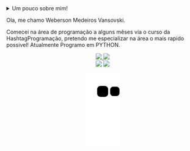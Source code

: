  <details>
 <summary>Um pouco sobre mim!
  
 Ola, me chamo Weberson Medeiros Vansovski.
  
 Comecei na área de programação a alguns mêses via o curso da HashtagProgramação, pretendo me especializar na área o mais rapido possivel!
  Atualmente Programo em PYTHON.
<!---
Webersonvansovski/Webersonvansovski is a ✨ special ✨ repository because its `README.md` (this file) appears on your GitHub profile.
You can click the Preview link to take a look at your changes.
--->

<div align="center">
  <a href="https://github.com/WaltRod">
  <img height="180em" src="https://github-readme-stats.vercel.app/api?username=WaltRod&show_icons=true&theme=synthwave&include_all_commits=true&count_private=true"/> 
  <img height="180em" src="https://github-readme-stats.vercel.app/api/top-langs/?username=WaltRod&layout=compact&langs_count=7&theme=synthwave"/>
   
  
<div align="center"> 
  <a href="https://www.instagram.com/vansovski_/" target="_blank"><img src="https://img.shields.io/badge/-Instagram-%23E4405F?style=for-the-badge&logo=instagram&logoColor=white" target="_blank"></a> 
  <a href="https://www.linkedin.com" target="_blank"><img src="https://img.shields.io/badge/-LinkedIn-%230077B5?style=for-the-badge&logo=linkedin&logoColor=white" target="_blank"></a>
 
  ![Snake animation](https://github.com/WaltRod/WaltRod/blob/output/github-contribution-grid-snake.svg)
 
</div>


